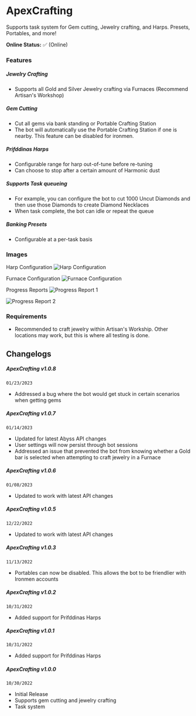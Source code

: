 # ApexCrafting
Supports task system for Gem cutting, Jewelry crafting, and Harps. Presets, Portables, and more!

**Online Status:** 
✅ (Online)

### Features
##### Jewelry Crafting
- Supports all Gold and Silver Jewelry crafting via Furnaces (Recommend Artisan's Workshop)
##### Gem Cutting
- Cut all gems via bank standing or Portable Crafting Station
- The bot will automatically use the Portable Crafting Station if one is nearby. This feature can be disabled for ironmen.
##### Prifddinas Harps
- Configurable range for harp out-of-tune before re-tuning
- Can choose to stop after a certain amount of Harmonic dust
##### Supports Task queueing
- For example, you can configure the bot to cut 1000 Uncut Diamonds and then use those Diamonds to create Diamond Necklaces
- When task complete, the bot can idle or repeat the queue
##### Banking Presets
- Configurable at a per-task basis

### Images

Harp Configuration
![Harp Configuration](https://iili.io/b7pZ22.png)


Furnace Configuration
![Furnace Configuration](https://iili.io/b7pbp9.png)


Progress Reports
![Progress Report 1](https://iili.io/H9xp3Ex.png)

![Progress Report 2](https://iili.io/H9KfrSS.png)

### Requirements
- Recommended to craft jewelry within Artisan's Workship. Other locations may work, but this is where all testing is done.

## Changelogs
##### ApexCrafting v1.0.8
`01/23/2023`
- Addressed a bug where the bot would get stuck in certain scenarios when getting gems

##### ApexCrafting v1.0.7
`01/14/2023`
- Updated for latest Abyss API changes
- User settings will now persist through bot sessions
- Addressed an issue that prevented the bot from knowing whether a Gold bar is selected when attempting to craft jewelry in a Furnace

##### ApexCrafting v1.0.6
`01/08/2023`
- Updated to work with latest API changes

##### ApexCrafting v1.0.5
`12/22/2022`
- Updated to work with latest API changes

##### ApexCrafting v1.0.3
`11/13/2022`
- Portables can now be disabled. This allows the bot to be friendlier with Ironmen accounts

##### ApexCrafting v1.0.2
`10/31/2022`
- Added support for Prifddinas Harps

##### ApexCrafting v1.0.1
`10/31/2022`
- Added support for Prifddinas Harps

##### ApexCrafting v1.0.0
`10/30/2022`
- Initial Release
- Supports gem cutting and jewelry crafting
- Task system